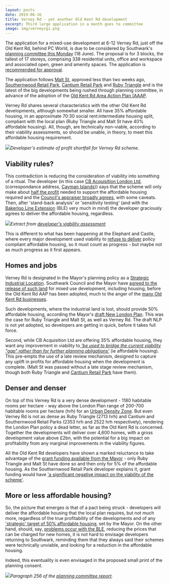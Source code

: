 ```yaml
---
layout: posts
date: 2019-06-16
title: Verney Rd - yet another Old Kent Rd development
excerpt: Third large application in a month goes to committee
image: img/verneycgi.png
---
```


The application for a mixed-use development at 6-12 Verney Rd, just off the Old Kent Rd, behind PC World, is due to be considered by Southwark's [planning committee this Monday](https://moderngov.southwark.gov.uk/ieListDocuments.aspx?CId=119&MId=6392&Ver=4) (18 June).  The proposal is for 3 blocks, the tallest of 17 storeys, comprising 338 residential units, office and workspace and associated open, green and amenity spaces. The application is [recommended for approval](https://moderngov.southwark.gov.uk/documents/s83243/Report%20and%20Appendix%201%20and%202%206%20-%2012%20Verney%20Road%20London%20SE16%203DH.pdf).

The application follows [Malt St](https://35percent.org/2019-06-01-malt-street-berkeley-homes-old-kent-road/), approved less than two weeks ago, [Southernwood Retail Park](https://35percent.org/2019-05-27-southernwood-retail-park/), [Cantium Retail Park](https://www.london-se1.co.uk/news/view/9869) and [Ruby Triangle](https://35percent.org/2018-10-08-ruby-triangle-goes-to-committee/) and is the latest of the big developments being rushed through planning committee, in advance of the adoption of the [Old Kent Rd Area Action Plan (AAAP](https://www.southwark.gov.uk/planning-and-building-control/planning-policy-and-transport-policy/development-plan/area-action-plans?chapter=2).

Verney Rd shares several characteristics with the other Old Kent Rd developments, although somewhat smaller. All have 35% affordable housing, in an approximate 70:30 social rent:intermediate housing split, compliant with the local plan (Ruby Triangle and Malt St have 40% affordable housing).  All, though, are technically non-viable, according to their viability assessments, so should be unable, in theory, to meet this affordable housing requirement.  

![](https://35percent.org/img/verneyprofit.png)*Developer's estimate of profit shortfall for Verney Rd scheme.*

## Viability rules?

This contradiction is reducing the consideration of viability into something of a ritual.  The developer (in this case [CB Acquisition London Ltd](https://planbuild.southwark.gov.uk/documents/?GetDocument=%7b%7b%7b!L5kRr99Gvx64nCZlTK8JqQ%3d%3d!%7d%7d%7d),
(correspondance address, [Cayman Islands](https://beta.companieshouse.gov.uk/officers/NHZ7WPE191E-dhaeASgbVK9QiZk/appointments))) says that the scheme will only make about [half the profit](https://planbuild.southwark.gov.uk/documents/?GetDocument=%7b%7b%7b!TQY%2bsILnV9wsUjV9l44bPw%3d%3d!%7d%7d%7d) needed to support the affordable housing required and the [Council's appraiser broadly agrees](https://moderngov.southwark.gov.uk/documents/s83243/Report%20and%20Appendix%201%20and%202%206%20-%2012%20Verney%20Road%20London%20SE16%203DH.pdf), with some caveats.  Then, after 'stand-back analysis' or 'sensitivity testing' (and with the [Bakerloo Line Extension](https://tfl.gov.uk/corporate/about-tfl/how-we-work/planning-for-the-future/bakerloo-line-extension) (BLE) very much in mind) the developer graciously agrees to deliver the affordable housing, regardless.

![](https://35percent.org/img/verneyextract.png)*Extract from [developer's viability assessment](https://planbuild.southwark.gov.uk/documents/?GetDocument=%7b%7b%7b!TQY%2bsILnV9wsUjV9l44bPw%3d%3d!%7d%7d%7d)*

This is different to what has been happening at the Elephant and Castle, where every major development used viability to [refuse to deliver](https://35percent.org/major-schemes/) policy compliant affordable housing, so it must count as progress - but maybe not as much progress as it first appears.

## Homes and jobs
 
Verney Rd is designated in the Mayor's planning policy as a [Strategic Industrial Location](https://www.london.gov.uk/what-we-do/planning/london-plan/current-london-plan/london-plan-chapter-two-londons-places/policy-3). Southwark Council and the Mayor have [agreed to the release of such land](https://www.southwark.gov.uk/planning-and-building-control/planning-policy-and-transport-policy/development-plan/area-action-plans?chapter=2) for mixed use development, including housing, before the Old Kent Rd AAP has been adopted, much to the anger of the [many Old Kent Rd businesses](https://www.vitalokr.com/). 

Such developments, where the industrial land is lost, should provide 50% affordable housing, according the Mayor's [draft New London Plan](ttps://www.london.gov.uk/sites/default/files/draft_london_plan_-showing_minor_suggested_changes_july_2018.pdf).  This was the case for Ruby Triangle and Malt St, as well as Verney Rd.  The draft NLP is not yet adopted, so developers are getting in quick, before it takes full force.

Second, while CB Acquisition Ltd are offering 35% affordable housing, they want any improvement in viability to[ _'be used to bridge the current viability "gap" rather than for further planning obligations'_](https://planbuild.southwark.gov.uk/documents/?GetDocument=%7b%7b%7b!TQY%2bsILnV9wsUjV9l44bPw%3d%3d!%7d%7d%7d) (ie affordable housing).  This pre-empts the use of a late review mechanism, designed to capture any uplift in profits for affordable housing when the development is complete.  (Malt St was passed without a late stage review mechanism, though both Ruby Triangle and [Cantium Retail Park](https://moderngov.southwark.gov.uk/mgAi.aspx?ID=52967) have them).

## Denser and denser

On top of this Verney Rd is a very dense development - 1180 habitable rooms per hectare - way above the London Plan range of 200-700 habitable rooms per hectare (hrh) for an [Urban Density Zone](https://www.london.gov.uk/what-we-do/planning/london-plan/current-london-plan/london-plan-chapter-3/policy-34-optimising). But even Verney Rd is not as dense as Ruby Triangle (2713 hrh) and Cantium and Southernwood Retail Parks (2353 hrh and 2522 hrh respectively), rendering the London Plan policy a dead letter, as far as the Old Kent Rd is concerned.  Together the developments will deliver over 4,600 homes, with a gross development value above £2bn, with the potential for a big impact on profitability from any marginal improvements in the viability figures.

All the Old Kent Rd developers have shown a marked reluctance to take advantage of the [grant funding available from the Mayor](https://www.london.gov.uk/what-we-do/housing-and-land/increasing-housing-supply/affordable-housing-capital-funding-guide) - only Ruby Triangle and Malt St have done so and then only for 5% of the affordable housing.  As the Southernwood Retail Park developer explains it, grant funding would have ['a significant negative impact on the viability of the scheme'](https://moderngov.southwark.gov.uk/documents/s82616/Report%20Southernwood%20Retail%20Park%202%20Humphrey%20Street%20London%20SE1%205JJ.pdf).

## More or less affordable housing?

So, the picture that emerges is that of a pact being struck - developers will deliver the affordable housing that the local plan requires, but not much more, regardless of the true profitability of the developments and of any ['strategic' target of 50% affordable housing](https://www.london.gov.uk/press-releases/mayoral/mayor-sets-out-plans-to-deliver-90000-homes), set by the Mayor.  On the other hand, should, say, [problems occur with the BLE](https://www.london-se1.co.uk/news/view/9916), reducing the prices that can be charged for new homes, it is not hard to envisage developers returning to Southwark, reminding them that they always said their schemes were technically unviable, and looking for a reduction in the affordable housing.

Indeed, this eventuality is even envisaged in the proposed small print of the planning consent.

![](https://35percent.org/img/verneyvreview.png)*Paragraph 256 of the [planning committee report](https://35percent.org/2019-06-16-verney-rd-yet-another-old-kent-road-development/).*

<meta name="twitter:card" content="summary_large_image">
<meta name="twitter:site" content="@35percent_EAN">
<meta name="twitter:title" content="Verney Rd - Yet another Old Kent Rd development">
<meta name="twitter:description" content="Third major OKR scheme in as many weeks to be waved through without a viability review mechanism.">
<meta name="twitter:image" content="https://35percent.org/img/verneycgi.png">
